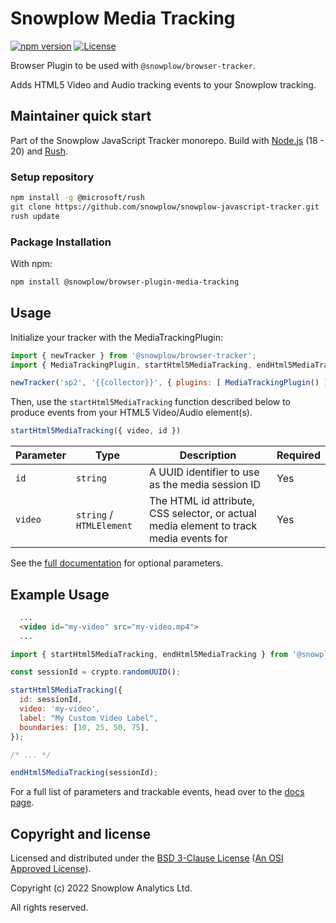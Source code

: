 # Snowplow Media Tracking

[![npm version][npm-image]][npm-url]
[![License][license-image]](LICENSE)

Browser Plugin to be used with `@snowplow/browser-tracker`.

Adds HTML5 Video and Audio tracking events to your Snowplow tracking.

## Maintainer quick start

Part of the Snowplow JavaScript Tracker monorepo.
Build with [Node.js](https://nodejs.org/en/) (18 - 20) and [Rush](https://rushjs.io/).

### Setup repository

```bash
npm install -g @microsoft/rush
git clone https://github.com/snowplow/snowplow-javascript-tracker.git
rush update
```

### Package Installation

With npm:

```bash
npm install @snowplow/browser-plugin-media-tracking
```

## Usage

Initialize your tracker with the MediaTrackingPlugin:

```js
import { newTracker } from '@snowplow/browser-tracker';
import { MediaTrackingPlugin, startHtml5MediaTracking, endHtml5MediaTracking } from '@snowplow/browser-plugin-media-tracking';

newTracker('sp2', '{{collector}}', { plugins: [ MediaTrackingPlugin() ] }); // Also stores reference at module level
```

Then, use the `startHtml5MediaTracking` function described below to produce events from your HTML5 Video/Audio element(s).

```js
startHtml5MediaTracking({ video, id })
```

| Parameter | Type                     | Description                                                                            | Required |
| ----------| ------------------------ | -------------------------------------------------------------------------------------- | -------- |
| `id`      | `string`                 | A UUID identifier to use as the media session ID                                       | Yes      |
| `video`   | `string` / `HTMLElement` | The HTML id attribute, CSS selector, or actual media element to track media events for | Yes      |

See the [full documentation](https://docs.snowplow.io/docs/sources/trackers/web-trackers/tracking-events/media/html5/#starthtml5mediatracking) for optional parameters.

## Example Usage

```html
  ...
  <video id="my-video" src="my-video.mp4">
  ...
```

```js
import { startHtml5MediaTracking, endHtml5MediaTracking } from '@snowplow/browser-plugin-media-tracking';

const sessionId = crypto.randomUUID();

startHtml5MediaTracking({
  id: sessionId,
  video: 'my-video',
  label: "My Custom Video Label",
  boundaries: [10, 25, 50, 75],
});

/* ... */

endHtml5MediaTracking(sessionId);
```

 For a full list of parameters and trackable events, head over to the [docs page](https://docs.snowplow.io/docs/sources/trackers/web-trackers/tracking-events/media/html5/#events).

## Copyright and license

Licensed and distributed under the [BSD 3-Clause License](LICENSE) ([An OSI Approved License][osi]).

Copyright (c) 2022 Snowplow Analytics Ltd.

All rights reserved.

[npm-url]: https://www.npmjs.com/package/@snowplow/browser-plugin-form-tracking
[npm-image]: https://img.shields.io/npm/v/@snowplow/browser-plugin-form-tracking
[docs]: https://docs.snowplowanalytics.com/docs/collecting-data/collecting-from-own-applications/javascript-tracker/
[osi]: https://opensource.org/licenses/BSD-3-Clause
[license-image]: https://img.shields.io/npm/l/@snowplow/browser-plugin-form-tracking
